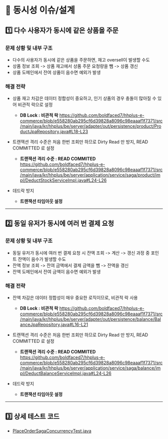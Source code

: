 # 📖 동시성 이슈/설계

## 1️⃣ 다수 사용자가 동시에 같은 상품을 주문

### 문제 상황 및 내부 구조

- 다수의 사용자가 동시에 같은 상품을 주문하면, 재고 oversell이 발생할 수도
- 상품 정보 조회 -> 상품 재고에서 상품 주문 요청량을 뺌 -> 상품 갱신
- 상품 도메인에서 잔여 상품이 음수면 예외가 발생

### 해결 전략

- 상품 재고 차감은 데이터 정합성이 중요하고, 인기 상품의 경우 충돌이 많아질 수 있어 비관적 락으로 설정
  - **DB Lock : 비관적 락**
https://github.com/boldfaced7/hhplus-e-commerce/blob/e558280ab295cf6d39828a8096c98eaaaf1f7371/src/main/java/kr/hhplus/be/server/adapter/out/persistence/product/ProductJpaRepository.java#L18-L23

- 트랜잭션 격리 수준은 처음 한번 조회만 하므로 Dirty Read 만 방지, READ COMMITTED 로 설정
  - **트랜잭션 격리 수준 : READ COMMITED**
https://github.com/boldfaced7/hhplus-e-commerce/blob/e558280ab295cf6d39828a8096c98eaaaf1f7371/src/main/java/kr/hhplus/be/server/application/service/saga/product/impl/DeductStockServiceImpl.java#L24-L26

- 데드락 방지
  - **트랜잭션 타임아웃 설정**

---

## 2️⃣ 동일 유저가 동시에 여러 번 결제 요청
### 문제 상황 및 내부 구조

- 동일 유저가 동시에 여러 번 결제 요청 시 잔액 조회 -> 계산 -> 갱신 과정 중 포인트 잔액이 음수가 발생할 수도
- 잔액 정보 조회 -> 잔여 금액에서 결제 금액을 뺌 -> 잔액을 갱신
- 잔액 도메인에서 잔여 금액이 음수면 예외가 발생

### 해결 전략

- 잔액 차감은 데이터 정합성이 매우 중요한 로직이므로, 비관적 락 사용
  - **DB Lock : 비관적 락**
https://github.com/boldfaced7/hhplus-e-commerce/blob/e558280ab295cf6d39828a8096c98eaaaf1f7371/src/main/java/kr/hhplus/be/server/adapter/out/persistence/balance/BalanceJpaRepository.java#L16-L21

- 트랜잭션 격리 수준은 처음 한번 조회만 하므로 Dirty Read 만 방지, READ COMMITTED 로 설정
  - **트랜잭션 격리 수준 : READ COMMITED**
https://github.com/boldfaced7/hhplus-e-commerce/blob/e558280ab295cf6d39828a8096c98eaaaf1f7371/src/main/java/kr/hhplus/be/server/application/service/saga/balance/impl/DeductBalanceServiceImpl.java#L24-L26

- 데드락 방지
  - **트랜잭션 타임아웃 설정**

---

## 3️⃣ 상세 테스트 코드
  - [PlaceOrderSagaConcurrencyTest.java](https://github.com/boldfaced7/hhplus-e-commerce/blob/e558280ab295cf6d39828a8096c98eaaaf1f7371/src/test/java/kr/hhplus/be/server/application/service/saga/PlaceOrderSagaConcurrencyTest.java)
